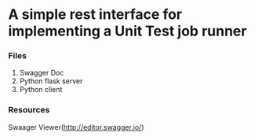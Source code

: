 # A simple rest interface for implementing a Unit Test job runner

### Files
1. Swagger Doc
2. Python flask server
3. Python client

### Resources
Swaager Viewer(http://editor.swagger.io/)
